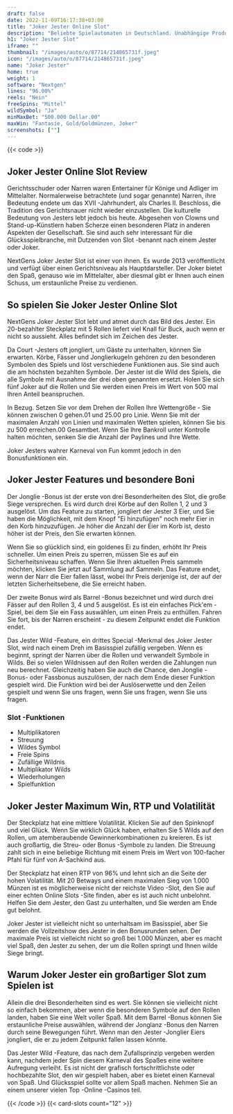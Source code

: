 ```yaml
---
draft: false
date: 2022-11-09T16:17:38+03:00
title: "Joker Jester Online Slot"
description: "Beliebte Spielautomaten in Deutschland. Unabhängige Produktbewertungen und exklusive Anmeldeangebote. Jetzt spielen!"
h1: "Joker Jester Slot"
iframe: ""
thumbnail: "/images/auto/o/87714/214865731f.jpeg"
icon: "/images/auto/o/87714/214865731f.jpeg"
name: "Joker Jester"
home: true
weight: 1
software: "Nextgen"
lines: "96.00%"
reels: "Nein"
freeSpins: "Mittel"
wildSymbol: "Ja"
minMaxBet: "500.000 Dollar.00"
maxWin: "Fantasie, Gold/Goldmünzen, Joker"
screenshots: [""]
---
```


{{< code >}}<h2>Joker Jester Online Slot Review</h2><p>Gerichtsschuder oder Narren waren Entertainer für Könige und Adliger im Mittelalter. Normalerweise betrachtete (und sogar genannte) Narren, ihre Bedeutung endete um das XVII -Jahrhundert, als Charles II. Beschloss, die Tradition des Gerichtsnauer nicht wieder einzustellen. Die kulturelle Bedeutung von Jesters lebt jedoch bis heute. Abgesehen von Clowns und Stand-up-Künstlern haben Scherze einen besonderen Platz in anderen Aspekten der Gesellschaft. Sie sind auch sehr interessant für die Glücksspielbranche, mit Dutzenden von Slot -benannt nach einem Jester oder Joker.</p><p>NextGens Joker Jester Slot ist einer von ihnen. Es wurde 2013 veröffentlicht und verfügt über einen Gerichtsniveau als Hauptdarsteller. Der Joker bietet den Spaß, genauso wie im Mittelalter, aber diesmal gibt er Ihnen auch einen Schuss, um erstaunliche Preise zu verdienen.</p><h2>So spielen Sie Joker Jester Online Slot</h2><p>NextGens Joker Jester Slot lebt und atmet durch das Bild des Jester. Ein 20-bezahlter Steckplatz mit 5 Rollen liefert viel Knall für Buck, auch wenn er nicht so aussieht. Alles befindet sich im Zeichen des Jester.</p><p>Da Court -Jesters oft jongliert, um Gäste zu unterhalten, können Sie erwarten. Körbe, Fässer und Jonglierkugeln gehören zu den besonderen Symbolen des Spiels und löst verschiedene Funktionen aus. Sie sind auch die am höchsten bezahlten Symbole. Der Jester ist die Wild des Spiels, die alle Symbole mit Ausnahme der drei oben genannten ersetzt. Holen Sie sich fünf Joker auf die Rollen und Sie werden einen Preis im Wert von 500 mal Ihren Anteil beanspruchen.</p><p>In Bezug. Setzen Sie vor dem Drehen der Rollen Ihre Wettengröße - Sie können zwischen 0 gehen.01 und 25.00 pro Linie. Wenn Sie mit der maximalen Anzahl von Linien und maximalen Wetten spielen, können Sie bis zu 500 erreichen.00 Gesamtbet. Wenn Sie Ihre Bankroll unter Kontrolle halten möchten, senken Sie die Anzahl der Paylines und Ihre Wette.</p><p>Joker Jesters wahrer Karneval von Fun kommt jedoch in den Bonusfunktionen ein.</p><h2>Joker Jester Features und besondere Boni</h2><p>Der Jonglie -Bonus ist der erste von drei Besonderheiten des Slot, die große Siege versprechen. Es wird durch drei Körbe auf den Rollen 1, 2 und 3 ausgelöst. Um das Feature zu starten, jongliert der Jester 3 Eier, und Sie haben die Möglichkeit, mit dem Knopf "Ei hinzufügen" noch mehr Eier in den Korb hinzuzufügen. Je höher die Anzahl der Eier im Korb ist, desto höher ist der Preis, den Sie erwarten können.</p><p>Wenn Sie so glücklich sind, ein goldenes Ei zu finden, erhöht Ihr Preis schneller. Um einen Preis zu sperren, müssen Sie es auf ein Sicherheitsniveau schaffen. Wenn Sie Ihren aktuellen Preis sammeln möchten, klicken Sie jetzt auf Sammlung auf Sammeln. Das Feature endet, wenn der Narr die Eier fallen lässt, wobei Ihr Preis derjenige ist, der auf der letzten Sicherheitsebene, die Sie erreicht haben.</p><p>Der zweite Bonus wird als Barrel -Bonus bezeichnet und wird durch drei Fässer auf den Rollen 3, 4 und 5 ausgelöst. Es ist ein einfaches Pick'em -Spiel, bei dem Sie ein Fass auswählen, um einen Preis zu enthüllen. Fahren Sie fort, bis der Narren erscheint - zu diesem Zeitpunkt endet die Funktion endet.</p><p>Das Jester Wild -Feature, ein drittes Special -Merkmal des Joker Jester Slot, wird nach einem Dreh im Basisspiel zufällig vergeben. Wenn es beginnt, springt der Narren über die Rollen und verwandelt Symbole in Wilds. Bei so vielen Wildnissen auf den Rollen werden die Zahlungen nun neu berechnet. Gleichzeitig haben Sie auch die Chance, den Jonglie -Bonus- oder Fassbonus auszulösen, der nach dem Ende dieser Funktion gespielt wird. Die Funktion wird bei der Auslöserwette und den Zeilen gespielt und wenn Sie uns fragen, wenn Sie uns fragen, wenn Sie uns fragen.</p><h3>
Slot -Funktionen</h3><ul>
<li></span>
Multiplikatoren</li>
<li></span>
Streuung</li>
<li></span>
Wildes Symbol</li>
<li></span>
Freie Spins</li>
<li></span>
Zufällige Wildnis</li>
<li></span>
Multiplikator Wilds</li>
<li></span>
Wiederholungen</li>
<li></span>
Spielfunktion</li></ul><h2>Joker Jester Maximum Win, RTP und Volatilität</h2><p>Der Steckplatz hat eine mittlere Volatilität. Klicken Sie auf den Spinknopf und viel Glück. Wenn Sie wirklich Glück haben, erhalten Sie 5 Wilds auf den Rollen, um atemberaubende Gewinnerkombinationen zu kreieren. Es ist auch großartig, die Streu- oder Bonus -Symbole zu landen. Die Streuung zahlt sich in eine beliebige Richtung mit einem Preis im Wert von 100-facher Pfahl für fünf von A-Sachkind aus.</p><p>Der Steckplatz hat einen RTP von 96% und lehnt sich an die Seite der hohen Volatilität. Mit 20 Betways und einem maximalen Sieg von 1.000 Münzen ist es möglicherweise nicht der reichste Video -Slot, den Sie auf einer echten Online Slots -Site finden, aber es ist auch nicht unbelohnt. Helfen Sie dem Jester, den Gast zu unterhalten, und Sie werden am Ende gut belohnt.</p><p>Joker Jester ist vielleicht nicht so unterhaltsam im Basisspiel, aber Sie werden die Vollzeitshow des Jester in den Bonusrunden sehen. Der maximale Preis ist vielleicht nicht so groß bei 1.000 Münzen, aber es macht viel Spaß, den Jester zu sehen, der um die Rollen springt und Ihnen wilde Siege bringt.</p><h2>Warum Joker Jester ein großartiger Slot zum Spielen ist</h2><p>Allein die drei Besonderheiten sind es wert. Sie können sie vielleicht nicht so einfach bekommen, aber wenn die besonderen Symbole auf den Rollen landen, haben Sie eine Welt voller Spaß. Mit dem Barrel -Bonus können Sie erstaunliche Preise auswählen, während der Jonglanz -Bonus den Narren durch seine Bewegungen führt. Wenn man den Jester -Jonglier Eiers jongliert, die er zu jedem Zeitpunkt fallen lassen könnte.</p><p>Das Jester Wild -Feature, das nach dem Zufallsprinzip vergeben werden kann, nachdem jeder Spin diesem Karneval des Spaßes eine weitere Aufregung verleiht. Es ist nicht der grafisch fortschrittlichste oder hochbezahlte Slot, den wir gespielt haben, aber es bietet einen Karneval von Spaß. Und Glücksspiel sollte vor allem Spaß machen. Nehmen Sie an einem unserer vielen Top -Online -Casinos teil.</p>{{< /code >}}
 {{< card-slots count="12" >}}